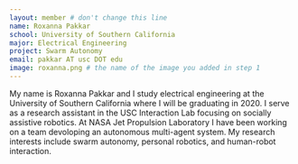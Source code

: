 ```yaml
---
layout: member # don't change this line
name: Roxanna Pakkar
school: University of Southern California
major: Electrical Engineering
project: Swarm Autonomy
email: pakkar AT usc DOT edu
image: roxanna.png # the name of the image you added in step 1
---
```

My name is Roxanna Pakkar and I study electrical engineering at the University of Southern California where I will be graduating in 2020. I serve as a research assistant in the USC Interaction Lab focusing on socially assistive robotics. At NASA Jet Propulsion Laboratory I have been working on a team devoloping an autonomous multi-agent system. My research interests include swarm autonomy, personal robotics, and human-robot interaction.
